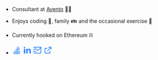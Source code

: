 
* Consultant at [Avento](//avento.no) 👨‍💻
* Enjoys coding 🧩, family 👪 and the occasional exercise 🎾
* Currently hooked on Ethereum ⛓️


* [![StackOverflow](stack-overflow.png)](//stackoverflow.com/users/2732991/halvor-holsten-strand)
 [![LinkedIn](linkedin.png)](http://www.linkedin.com/in/halvorholstenstrand)
 [![Email](mail.png)](mailto:halvor.holsten.strand@gmail.com)
 [![Website](external.png)](//halvorstrand.com)
